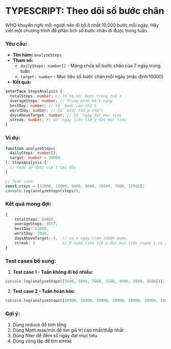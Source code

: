 # TYPESCRIPT: Theo dõi số bước chân

WHO khuyến nghị mỗi người nên đi bộ ít nhất 10,000 bước mỗi ngày. Hãy viết một chương trình để phân tích số bước chân đi được trong tuần.

### Yêu cầu:

- **Tên hàm:** `analyzeSteps`
- **Tham số:**
  - `dailySteps: number[]` - Mảng chứa số bước chân của 7 ngày trong tuần
  - `target: number` - Mục tiêu số bước chân mỗi ngày (mặc định 10000)
- **Kết quả:**

```typescript
interface StepsAnalysis {
  totalSteps: number; // Tổng số bước trong tuần
  averageSteps: number; // Trung bình mỗi ngày
  bestDay: number; // Số bước cao nhất
  worstDay: number; // Số bước thấp nhất
  daysAboveTarget: number; // Số ngày đạt mục tiêu
  streak: number; // Số ngày liên tiếp đạt mục tiêu
}
```

### Ví dụ:

```typescript
function analyzeSteps(
  dailySteps: number[],
  target: number = 10000
): StepsAnalysis {
  // Code sẽ được viết tại đây
}

// Test case
const steps = [12000, 11000, 9000, 8000, 10500, 7000, 11500];
console.log(analyzeSteps(steps));
```

### Kết quả mong đợi:

```typescript
{
    totalSteps: 69000,
    averageSteps: 9857,
    bestDay: 12000,
    worstDay: 7000,
    daysAboveTarget: 4,  // có 4 ngày trên 10000 bước
    streak: 2            // 2 ngày liên tiếp đạt mục tiêu (ngày 1 và 2)
}
```

### Test cases bổ sung:

1. **Test case 1 - Tuần không đi bộ nhiều:**

```typescript
console.log(analyzeSteps([5000, 6000, 7000, 5500, 4000, 3000, 2000]));
```

2. **Test case 2 - Tuần hoàn hảo:**

```typescript
console.log(analyzeSteps([10000, 10000, 10000, 10000, 10000, 10000, 10000]));
```

### Gợi ý:

1. Dùng reduce để tính tổng
2. Dùng Math.max/min để tìm giá trị cao nhất/thấp nhất
3. Dùng filter để đếm số ngày đạt mục tiêu
4. Dùng vòng lặp để tìm streak
